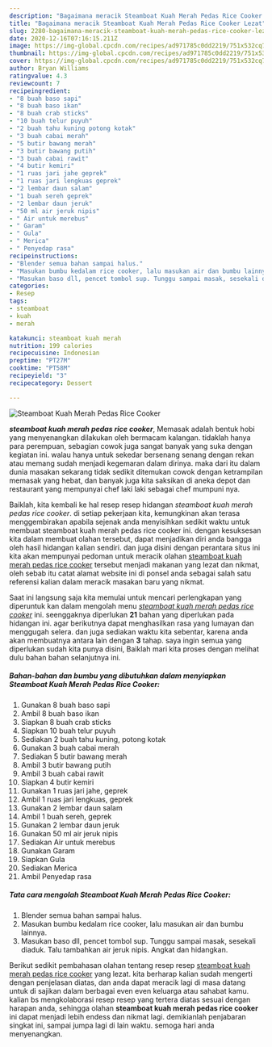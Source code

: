 ```yaml
---
description: "Bagaimana meracik Steamboat Kuah Merah Pedas Rice Cooker Lezat"
title: "Bagaimana meracik Steamboat Kuah Merah Pedas Rice Cooker Lezat"
slug: 2280-bagaimana-meracik-steamboat-kuah-merah-pedas-rice-cooker-lezat
date: 2020-12-16T07:16:15.211Z
image: https://img-global.cpcdn.com/recipes/ad971785c0dd2219/751x532cq70/steamboat-kuah-merah-pedas-rice-cooker-foto-resep-utama.jpg
thumbnail: https://img-global.cpcdn.com/recipes/ad971785c0dd2219/751x532cq70/steamboat-kuah-merah-pedas-rice-cooker-foto-resep-utama.jpg
cover: https://img-global.cpcdn.com/recipes/ad971785c0dd2219/751x532cq70/steamboat-kuah-merah-pedas-rice-cooker-foto-resep-utama.jpg
author: Bryan Williams
ratingvalue: 4.3
reviewcount: 7
recipeingredient:
- "8 buah baso sapi"
- "8 buah baso ikan"
- "8 buah crab sticks"
- "10 buah telur puyuh"
- "2 buah tahu kuning potong kotak"
- "3 buah cabai merah"
- "5 butir bawang merah"
- "3 butir bawang putih"
- "3 buah cabai rawit"
- "4 butir kemiri"
- "1 ruas jari jahe geprek"
- "1 ruas jari lengkuas geprek"
- "2 lembar daun salam"
- "1 buah sereh geprek"
- "2 lembar daun jeruk"
- "50 ml air jeruk nipis"
- " Air untuk merebus"
- " Garam"
- " Gula"
- " Merica"
- " Penyedap rasa"
recipeinstructions:
- "Blender semua bahan sampai halus."
- "Masukan bumbu kedalam rice cooker, lalu masukan air dan bumbu lainnya."
- "Masukan baso dll, pencet tombol sup. Tunggu sampai masak, sesekali diaduk. Talu tambahkan air jeruk nipis. Angkat dan hidangkan."
categories:
- Resep
tags:
- steamboat
- kuah
- merah

katakunci: steamboat kuah merah 
nutrition: 199 calories
recipecuisine: Indonesian
preptime: "PT27M"
cooktime: "PT58M"
recipeyield: "3"
recipecategory: Dessert

---
```



![Steamboat Kuah Merah Pedas Rice Cooker](https://img-global.cpcdn.com/recipes/ad971785c0dd2219/751x532cq70/steamboat-kuah-merah-pedas-rice-cooker-foto-resep-utama.jpg)

<b><i>steamboat kuah merah pedas rice cooker</i></b>, Memasak adalah bentuk hobi yang menyenangkan dilakukan oleh bermacam kalangan. tidaklah hanya para perempuan, sebagian cowok juga sangat banyak yang suka dengan kegiatan ini. walau hanya untuk sekedar bersenang senang dengan rekan atau memang sudah menjadi kegemaran dalam dirinya. maka dari itu dalam dunia masakan sekarang tidak sedikit ditemukan cowok dengan ketrampilan memasak yang hebat, dan banyak juga kita saksikan di aneka depot dan restaurant yang mempunyai chef laki laki sebagai chef mumpuni nya.

Baiklah, kita kembali ke hal resep resep hidangan <i>steamboat kuah merah pedas rice cooker</i>. di setiap pekerjaan kita, kemungkinan akan terasa menggembirakan apabila sejenak anda menyisihkan sedikit waktu untuk membuat steamboat kuah merah pedas rice cooker ini. dengan kesuksesan kita dalam membuat olahan tersebut, dapat menjadikan diri anda bangga oleh hasil hidangan kalian sendiri. dan juga disini dengan perantara situs ini kita akan mempunyai pedoman untuk meracik olahan <u>steamboat kuah merah pedas rice cooker</u> tersebut menjadi makanan yang lezat dan nikmat, oleh sebab itu catat alamat website ini di ponsel anda sebagai salah satu referensi kalian dalam meracik masakan baru yang nikmat.




Saat ini langsung saja kita memulai untuk mencari perlengkapan yang diperuntuk kan dalam mengolah menu <u><i>steamboat kuah merah pedas rice cooker</i></u> ini. seenggaknya diperlukan <b>21</b> bahan yang diperlukan pada hidangan ini. agar berikutnya dapat menghasilkan rasa yang lumayan dan menggugah selera. dan juga sediakan waktu kita sebentar, karena anda akan membuatnya antara lain dengan <b>3</b> tahap. saya ingin semua yang diperlukan sudah kita punya disini, Baiklah mari kita proses dengan melihat dulu bahan bahan selanjutnya ini.

<!--inarticleads1-->

##### Bahan-bahan dan bumbu yang dibutuhkan dalam menyiapkan Steamboat Kuah Merah Pedas Rice Cooker:

1. Gunakan 8 buah baso sapi
1. Ambil 8 buah baso ikan
1. Siapkan 8 buah crab sticks
1. Siapkan 10 buah telur puyuh
1. Sediakan 2 buah tahu kuning, potong kotak
1. Gunakan 3 buah cabai merah
1. Sediakan 5 butir bawang merah
1. Ambil 3 butir bawang putih
1. Ambil 3 buah cabai rawit
1. Siapkan 4 butir kemiri
1. Gunakan 1 ruas jari jahe, geprek
1. Ambil 1 ruas jari lengkuas, geprek
1. Gunakan 2 lembar daun salam
1. Ambil 1 buah sereh, geprek
1. Gunakan 2 lembar daun jeruk
1. Gunakan 50 ml air jeruk nipis
1. Sediakan  Air untuk merebus
1. Gunakan  Garam
1. Siapkan  Gula
1. Sediakan  Merica
1. Ambil  Penyedap rasa




<!--inarticleads2-->

##### Tata cara mengolah Steamboat Kuah Merah Pedas Rice Cooker:

1. Blender semua bahan sampai halus.
1. Masukan bumbu kedalam rice cooker, lalu masukan air dan bumbu lainnya.
1. Masukan baso dll, pencet tombol sup. Tunggu sampai masak, sesekali diaduk. Talu tambahkan air jeruk nipis. Angkat dan hidangkan.




Berikut sedikit pembahasan olahan tentang resep resep <u>steamboat kuah merah pedas rice cooker</u> yang lezat. kita berharap kalian sudah mengerti dengan penjelasan diatas, dan anda dapat meracik lagi di masa datang untuk di sajikan dalam berbagai even even keluarga atau sahabat kamu. kalian bs mengkolaborasi resep resep yang tertera diatas sesuai dengan harapan anda, sehingga olahan <b>steamboat kuah merah pedas rice cooker</b> ini dapat menjadi lebih endess dan nikmat lagi. demikianlah penjabaran singkat ini, sampai jumpa lagi di lain waktu. semoga hari anda menyenangkan.
